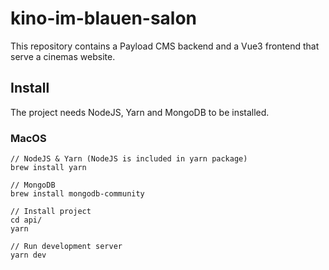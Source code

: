 # kino-im-blauen-salon

This repository contains a Payload CMS backend and a Vue3 frontend that serve a cinemas website.

## Install

The project needs NodeJS, Yarn and MongoDB to be installed.

### MacOS

```
// NodeJS & Yarn (NodeJS is included in yarn package)
brew install yarn

// MongoDB
brew install mongodb-community

// Install project
cd api/
yarn

// Run development server
yarn dev
```
